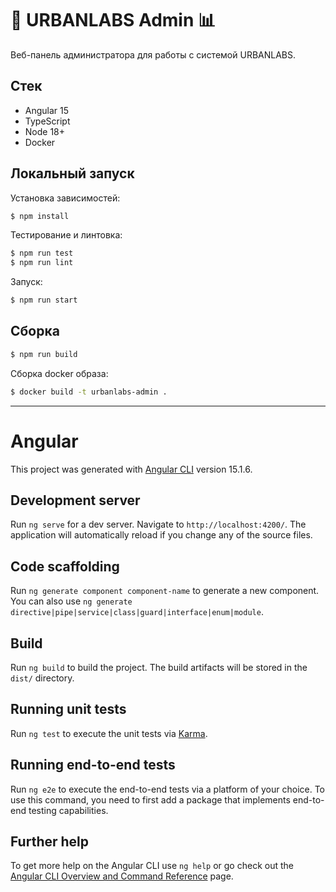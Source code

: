 # 🏢 URBANLABS Admin 📊

Веб-панель администратора для работы с системой URBANLABS.

## Стек

* Angular 15
* TypeScript
* Node 18+
* Docker

## Локальный запуск

Установка зависимостей:

```bash
$ npm install
```

Тестирование и линтовка:

```bash
$ npm run test
$ npm run lint
```

Запуск:

```bash
$ npm run start
```

## Сборка

```bash
$ npm run build
```

Сборка docker образа:

```bash
$ docker build -t urbanlabs-admin .
```

---

# Angular

This project was generated with [Angular CLI](https://github.com/angular/angular-cli) version 15.1.6.

## Development server

Run `ng serve` for a dev server. Navigate to `http://localhost:4200/`. The application will automatically reload if you change any of the source files.

## Code scaffolding

Run `ng generate component component-name` to generate a new component. You can also use `ng generate directive|pipe|service|class|guard|interface|enum|module`.

## Build

Run `ng build` to build the project. The build artifacts will be stored in the `dist/` directory.

## Running unit tests

Run `ng test` to execute the unit tests via [Karma](https://karma-runner.github.io).

## Running end-to-end tests

Run `ng e2e` to execute the end-to-end tests via a platform of your choice. To use this command, you need to first add a package that implements end-to-end testing capabilities.

## Further help

To get more help on the Angular CLI use `ng help` or go check out the [Angular CLI Overview and Command Reference](https://angular.io/cli) page.

